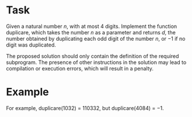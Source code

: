 
# Task

Given a natural number $n$, with at most $4$ digits. Implement the function duplicare, which takes the number $n$ as a parameter and returns $d$, the number obtained by duplicating each odd digit of the number $n$, or $-1$ if no digit was duplicated.

The proposed solution should only contain the definition of the required subprogram. The presence of other instructions in the solution may lead to compilation or execution errors, which will result in a penalty.

# Example

For example, duplicare($1032$) = $110332$, but duplicare($4084$) = $-1$.
```
